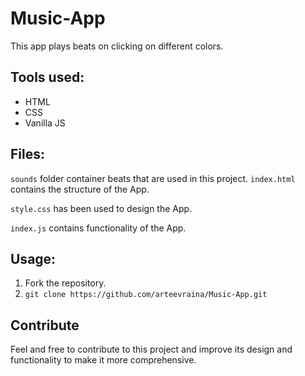 # Music-App
This app plays beats on clicking on different colors. 

## Tools used:
* HTML
* CSS
* Vanilla JS

## Files:
`sounds` folder container beats that are used in this project.
`index.html` contains the structure of the App.

`style.css` has been used to design the App.

`index.js` contains functionality of the App.

## Usage:
1. Fork the repository.
2. `git clone https://github.com/arteevraina/Music-App.git`

## Contribute
Feel and free to contribute to this project and improve its design and functionality to make it more comprehensive.



